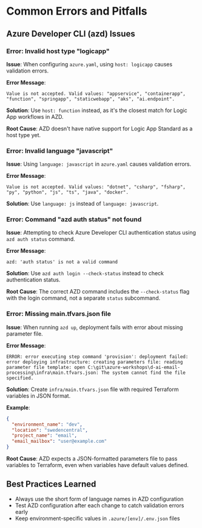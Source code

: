 # Common Errors and Pitfalls

## Azure Developer CLI (azd) Issues

### Error: Invalid host type "logicapp"
**Issue**: When configuring `azure.yaml`, using `host: logicapp` causes validation errors.

**Error Message**: 
```
Value is not accepted. Valid values: "appservice", "containerapp", "function", "springapp", "staticwebapp", "aks", "ai.endpoint".
```

**Solution**: Use `host: function` instead, as it's the closest match for Logic App workflows in AZD.

**Root Cause**: AZD doesn't have native support for Logic App Standard as a host type yet.

### Error: Invalid language "javascript"
**Issue**: Using `language: javascript` in `azure.yaml` causes validation errors.

**Error Message**:
```
Value is not accepted. Valid values: "dotnet", "csharp", "fsharp", "py", "python", "js", "ts", "java", "docker".
```

**Solution**: Use `language: js` instead of `language: javascript`.

### Error: Command "azd auth status" not found
**Issue**: Attempting to check Azure Developer CLI authentication status using `azd auth status` command.

**Error Message**:
```
azd: 'auth status' is not a valid command
```

**Solution**: Use `azd auth login --check-status` instead to check authentication status.

**Root Cause**: The correct AZD command includes the `--check-status` flag with the login command, not a separate `status` subcommand.

### Error: Missing main.tfvars.json file
**Issue**: When running `azd up`, deployment fails with error about missing parameter file.

**Error Message**:
```
ERROR: error executing step command 'provision': deployment failed: error deploying infrastructure: creating parameters file: reading parameter file template: open C:\git\azure-workshops\d-ai-email-processing\infra\main.tfvars.json: The system cannot find the file specified.
```

**Solution**: Create `infra/main.tfvars.json` file with required Terraform variables in JSON format.

**Example**:
```json
{
  "environment_name": "dev",
  "location": "swedencentral", 
  "project_name": "email",
  "email_mailbox": "user@example.com"
}
```

**Root Cause**: AZD expects a JSON-formatted parameters file to pass variables to Terraform, even when variables have default values defined.

## Best Practices Learned
- Always use the short form of language names in AZD configuration
- Test AZD configuration after each change to catch validation errors early
- Keep environment-specific values in `.azure/[env]/.env.json` files
